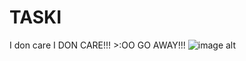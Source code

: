 # TASKI
I don care I DON CARE!!! >:OO GO AWAY!!!
![image alt](https://github.com/user-attachments/assets/b49d5a9f-8f92-4ec7-8812-49b527e69972)
